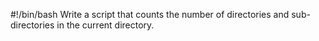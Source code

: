 #!/bin/bash
Write a script that counts the number of directories and sub-directories in the current directory.
